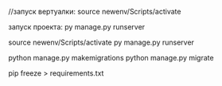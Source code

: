 //запуск вертуалки:
 source newenv/Scripts/activate

 
 запуск проекта:
 py manage.py runserver













 source newenv/Scripts/activate
 py manage.py runserver



python manage.py makemigrations
python manage.py migrate








 pip freeze > requirements.txt



